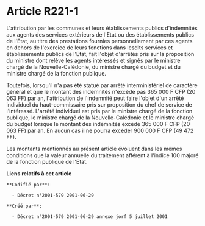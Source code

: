 # Article R221-1

L'attribution par les communes et leurs établissements publics d'indemnités aux agents des services extérieurs de l'Etat ou
des établissements publics de l'Etat, au titre des prestations fournies personnellement par ces agents en dehors de
l'exercice de leurs fonctions dans lesdits services et établissements publics de l'Etat, fait l'objet d'arrêtés pris sur la
proposition du ministre dont relève les agents intéressés et signés par le ministre chargé de la Nouvelle-Calédonie, du
ministre chargé du budget et du ministre chargé de la fonction publique.

Toutefois, lorsqu'il n'a pas été statué par arrêté interministériel de caractère général et que le montant des indemnités
n'excède pas 365 000 F CFP (20 063 FF) par an, l'attribution de l'indemnité peut faire l'objet d'un arrêté individuel du
haut-commissaire pris sur proposition du chef de service de l'intéressé. L'arrêté individuel est pris par le ministre chargé
de la fonction publique, le ministre chargé de la Nouvelle-Calédonie et le ministre chargé du budget lorsque le montant des
indemnités excède 365 000 F CFP (20 063 FF) par an. En aucun cas il ne pourra excéder 900 000 F CFP (49 472 FF).

Les montants mentionnés au présent article évoluent dans les mêmes conditions que la valeur annuelle du traitement afférent à
l'indice 100 majoré de la fonction publique de l'Etat.

**Liens relatifs à cet article**

	**Codifié par**:

	  - Décret n°2001-579 2001-06-29

	**Créé par**:

	  - Décret n°2001-579 2001-06-29 annexe jorf 5 juillet 2001
